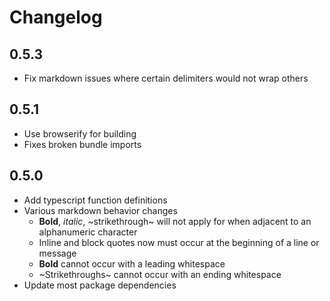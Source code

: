 # Changelog

## 0.5.3
- Fix markdown issues where certain delimiters would not wrap others

## 0.5.1
- Use browserify for building
- Fixes broken bundle imports

## 0.5.0
- Add typescript function definitions
- Various markdown behavior changes
  - **Bold**, _italic_, ~strikethrough~ will not apply for when adjacent to an alphanumeric character
  - Inline  and block quotes now must occur at the beginning of a line or message
  - **Bold** cannot occur with a leading whitespace
  - ~Strikethroughs~ cannot occur with an ending whitespace
- Update most package dependencies
